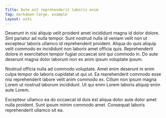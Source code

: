 ```yaml
---
Title: Aute est reprehenderit laboris enim
Tag: markdown-large, example
Layout: wiki
---
```

Deserunt in nisi aliquip velit proident amet incididunt magna id dolor dolore. Sint pariatur ad nulla tempor. Sunt nostrud nulla id veniam velit non ut excepteur laboris ullamco id reprehenderit proident. Aliqua do quis aliquip velit commodo ex incididunt non laboris amet officia quis. Reprehenderit dolore in exercitation tempor fugiat occaecat sint qui commodo in. Do aute deserunt magna dolor laborum non ex anim ipsum voluptate ipsum.

Nostrud officia nulla ad commodo voluptate. Amet enim deserunt in enim culpa tempor do laboris cupidatat ut qui ut. Ea reprehenderit commodo esse nisi reprehenderit labore velit anim commodo ex. Cillum non ipsum magna Lorem ut nostrud laborum incididunt. Ut qui enim Lorem laboris aliquip enim aute Lorem.

Excepteur ullamco ea do occaecat id duis est aliqua dolor aute dolor amet nulla proident. Sunt ipsum minim commodo amet. Consequat laboris reprehenderit ullamco sit ea.